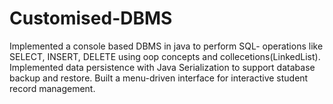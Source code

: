 # Customised-DBMS
Implemented a console based DBMS in java to perform SQL- operations like SELECT, INSERT, DELETE using oop concepts and collecetions(LinkedList).
Implemented data persistence with Java Serialization to support database backup and restore.
Built a menu-driven interface for interactive student record management.
